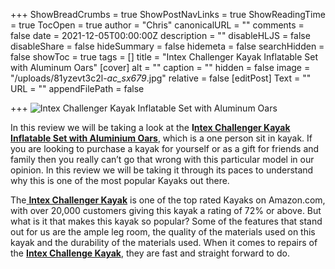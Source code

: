 +++
ShowBreadCrumbs = true
ShowPostNavLinks = true
ShowReadingTime = true
TocOpen = true
author = "Chris"
canonicalURL = ""
comments = false
date = 2021-12-05T00:00:00Z
description = ""
disableHLJS = false
disableShare = false
hideSummary = false
hidemeta = false
searchHidden = false
showToc = true
tags = []
title = "Intex Challenger Kayak Inflatable Set with Aluminum Oars"
[cover]
alt = ""
caption = ""
hidden = false
image = "/uploads/81yzevt3c2l-_ac_sx679_.jpg"
relative = false
[editPost]
Text = ""
URL = ""
appendFilePath = false

+++
![Intex Challenger Kayak Inflatable Set with Aluminum Oars](https://m.media-amazon.com/images/I/81YZevt3C2L._AC_SX679_.jpg)

In this review we will be taking a look at the **I**[**ntex Challenger Kayak Inflatable Set with Aluminium Oars**](#), which is a one person sit in kayak.  If you are looking to purchase a kayak for yourself or as a gift for friends and family then you really can’t go that wrong with this particular model in our opinion.  In this review we will be taking it through its paces to understand why this is one of the most popular Kayaks out there.

The[ **Intex Challenger Kayak**](#) is one of the top rated Kayaks on Amazon.com, with over 20,000 customers  giving this kayak a rating of 72% or above.  But what is it that makes this kayak so popular?  Some of the features that stand out for us are the ample leg room, the quality of the materials used on this kayak and the durability of the materials used.  When it comes to repairs of the [**Intex Challenge Kayak**](#), they are fast and straight forward to do.